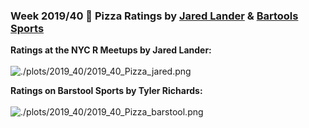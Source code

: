 ### Week 2019/40 🍕 Pizza Ratings by [Jared Lander](https://twitter.com/jaredlander/status/1178122846419193858?s=20) & [Bartools Sports](https://github.com/tylerjrichards/Barstool_Pizza)

**Ratings at the NYC R Meetups by Jared Lander:**  
<br>
![./plots/2019_40/2019_40_Pizza_jared.png](https://raw.githubusercontent.com/Z3tt/TidyTuesday/master/plots/2019_40/2019_40_Pizza_jared.png)

**Ratings on Barstool Sports by Tyler Richards:**  
<br>
![./plots/2019_40/2019_40_Pizza_barstool.png](https://raw.githubusercontent.com/Z3tt/TidyTuesday/master/plots/2019_40/2019_40_Pizza_barstool.png)
